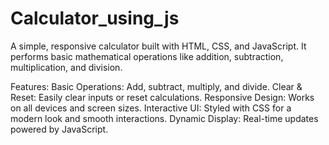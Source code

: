 # Calculator_using_js
A simple, responsive calculator built with HTML, CSS, and JavaScript. It performs basic mathematical operations like addition, subtraction, multiplication, and division.

Features:
Basic Operations: Add, subtract, multiply, and divide.
Clear & Reset: Easily clear inputs or reset calculations.
Responsive Design: Works on all devices and screen sizes.
Interactive UI: Styled with CSS for a modern look and smooth interactions.
Dynamic Display: Real-time updates powered by JavaScript.
